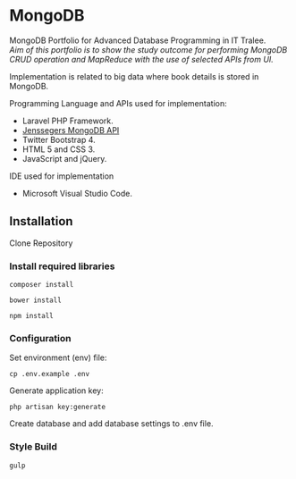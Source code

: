 # MongoDB

MongoDB Portfolio for Advanced Database Programming in IT Tralee.<br>
<i>Aim of this portfolio is to show the study outcome for performing MongoDB CRUD operation and MapReduce with the use of selected APIs from UI.</i>

Implementation is related to big data where book details is stored in MongoDB.

Programming Language and APIs used for implementation:
* Laravel PHP Framework.
* [Jenssegers MongoDB API](https://github.com/jenssegers/laravel-mongodb)
* Twitter Bootstrap 4.
* HTML 5 and CSS 3.
* JavaScript and jQuery.

IDE used for implementation
* Microsoft Visual Studio Code.

## Installation

Clone Repository

### Install required libraries
```
composer install
```
```
bower install
```
```
npm install
```

### Configuration
Set environment (env) file:
```
cp .env.example .env
```
Generate application key:
```
php artisan key:generate
```
Create database and add database settings to .env file.

### Style Build
```
gulp
```